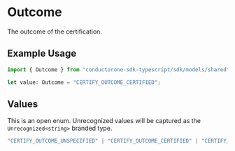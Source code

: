 # Outcome

The outcome of the certification.

## Example Usage

```typescript
import { Outcome } from "conductorone-sdk-typescript/sdk/models/shared";

let value: Outcome = "CERTIFY_OUTCOME_CERTIFIED";
```

## Values

This is an open enum. Unrecognized values will be captured as the `Unrecognized<string>` branded type.

```typescript
"CERTIFY_OUTCOME_UNSPECIFIED" | "CERTIFY_OUTCOME_CERTIFIED" | "CERTIFY_OUTCOME_DECERTIFIED" | "CERTIFY_OUTCOME_ERROR" | "CERTIFY_OUTCOME_CANCELLED" | "CERTIFY_OUTCOME_WAIT_TIMED_OUT" | Unrecognized<string>
```